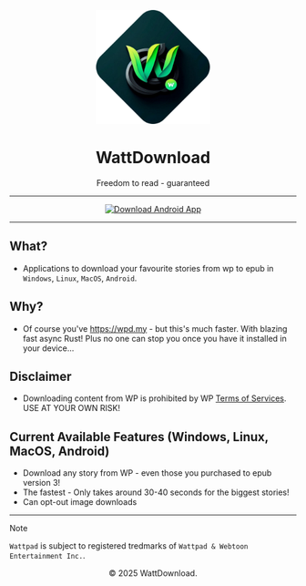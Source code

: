 <p align="center">
  <img src="logo.png" alt="WattDownload Logo" width="200px">
</p>

<h1 align="center">WattDownload</h1>

<p align="center">
  Freedom to read - guaranteed
</p>

---

<div align="center">
  <a href="https://github.com/WattDownload/wp-epub-rs-emini-android">
    <img src="https://img.shields.io/badge/Download%20Android%20now!-darkgreen?style=for-the-badge&logo=android" alt="Download Android App">
  </a>
</div>

---
## What?
 - Applications to download your favourite stories from wp to epub in `Windows`, `Linux`, `MacOS`, `Android`.

## Why?
 - Of course you've https://wpd.my - but this's much faster. With blazing fast async Rust! Plus no one can stop you once you have it installed in your device...

## Disclaimer
 - Downloading content from WP is prohibited by WP [Terms of Services](). USE AT YOUR OWN RISK!

## Current Available Features (Windows, Linux, MacOS, Android)
 - Download any story from WP - even those you purchased to epub version 3!
 - The fastest - Only takes around 30-40 seconds for the biggest stories!
 - Can opt-out image downloads

---

> [!NOTE]
> `Wattpad` is subject to registered tredmarks of `Wattpad & Webtoon Entertainment Inc.`.

<p align="center">© 2025 WattDownload.</p>
